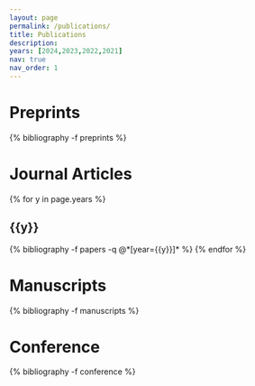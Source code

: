 ```yaml
---
layout: page
permalink: /publications/
title: Publications
description: 
years: [2024,2023,2022,2021]
nav: true
nav_order: 1
---
```


<!-- _pages/publications.md -->


<div class="publications">

<h1>Preprints</h1>

{% bibliography -f preprints %}

<h1>Journal Articles</h1>

{% for y in page.years %}
  <h2 class="year">{{y}}</h2>
  {% bibliography -f papers -q @*[year={{y}}]* %}
{% endfor %}

<h1>Manuscripts</h1>

{% bibliography -f manuscripts %}
  
<h1>Conference</h1>

{% bibliography -f conference %}

</div>
